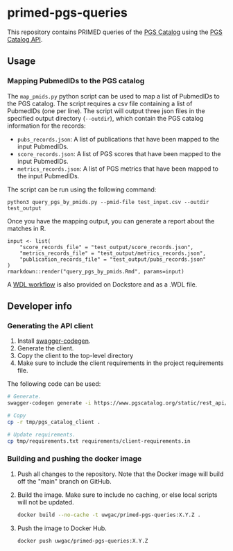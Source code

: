 # primed-pgs-queries

This repository contains PRIMED queries of the [PGS Catalog](https://www.pgscatalog.org/) using the [PGS Catalog API](https://www.pgscatalog.org/rest-api).

## Usage

### Mapping PubmedIDs to the PGS catalog

The `map_pmids.py` python script can be used to map a list of PubmedIDs to the PGS catalog.
The script requires a csv file containing a list of PubmedIDs (one per line).
The script will output three json files in the specified output directory (`--outdir`), which contain the PGS catalog information for the records:
- `pubs_records.json`: A list of publications that have been mapped to the input PubmedIDs.
- `score_records.json`: A list of PGS scores that have been mapped to the input PubmedIDs.
- `metrics_records.json`: A list of PGS metrics that have been mapped to the input PubmedIDs.

The script can be run using the following command:

```
python3 query_pgs_by_pmids.py --pmid-file test_input.csv --outdir test_output
```

Once you have the mapping output, you can generate a report about the matches in R.

```{r}
input <- list(
    "score_records_file" = "test_output/score_records.json",
    "metrics_records_file" = "test_output/metrics_records.json",
    "publication_records_file" = "test_output/pubs_records.json"
)
rmarkdown::render("query_pgs_by_pmids.Rmd", params=input)
```

A [WDL workflow](https://dockstore.org/workflows/github.com/UW-GAC/anvil-util-workflows/backup_data_tables:main?tab=info) is also provided on Dockstore and as a .WDL file.


## Developer info

### Generating the API client

1. Install [swagger-codegen](https://swagger.io/tools/swagger-codegen/).
1. Generate the client.
1. Copy the client to the top-level directory
1. Make sure to include the client requirements in the project requirements file.

The following code can be used:
```bash
# Generate.
swagger-codegen generate -i https://www.pgscatalog.org/static/rest_api/openapi/openapi-schema.yml -l python -o tmp --config swagger_codegen_config.json

# Copy
cp -r tmp/pgs_catalog_client .

# Update requirements.
cp tmp/requirements.txt requirements/client-requirements.in
```

### Building and pushing the docker image

1. Push all changes to the repository. Note that the Docker image will build off the "main" branch on GitHub.

1. Build the image. Make sure to include no caching, or else local scripts will not be updated.

    ```bash
    docker build --no-cache -t uwgac/primed-pgs-queries:X.Y.Z .
    ```

1. Push the image to Docker Hub.

    ```bash
    docker push uwgac/primed-pgs-queries:X.Y.Z
    ```
